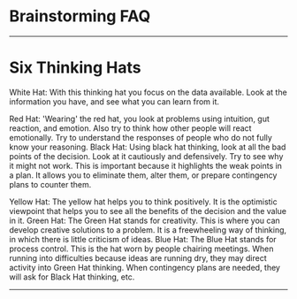 # Brainstorming FAQ

---
# Six Thinking Hats

White Hat:
With this thinking hat you focus on the data available. Look at the information you have, and see what you can learn from it. 

Red Hat:
'Wearing' the red hat, you look at problems using intuition, gut reaction, and emotion. Also try to think how other people will react emotionally. Try to understand the responses of people who do not fully know your reasoning.
Black Hat:
Using black hat thinking, look at all the bad points of the decision. Look at it cautiously and defensively. Try to see why it might not work. This is important because it highlights the weak points in a plan. It allows you to eliminate them, alter them, or prepare contingency plans to counter them.

Yellow Hat:
The yellow hat helps you to think positively. It is the optimistic viewpoint that helps you to see all the benefits of the decision and the value in it. 
Green Hat:
The Green Hat stands for creativity. This is where you can develop creative solutions to a problem. It is a freewheeling way of thinking, in which there is little criticism of ideas.
Blue Hat:
The Blue Hat stands for process control. This is the hat worn by people chairing meetings. When running into difficulties because ideas are running dry, they may direct activity into Green Hat thinking. When contingency plans are needed, they will ask for Black Hat thinking, etc.

---
